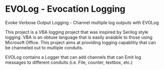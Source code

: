# EVOLog - Evocation Logging
Evoke Verbose Output Logging - Channel multiple log outputs with EVOLog

This project is a VBA logging project that was inspired by Serilog style logging.
VBA is an obtuse language that is easily avaiable to those using Microsoft Office.
This project aims at providing logging capablitiy that can be channeled out to 
multiple conduits. 

EVOLog contains a Logger that can add channels that can Emit log messages to 
different conduits (i.e. File, counter, textbox, etc.)
